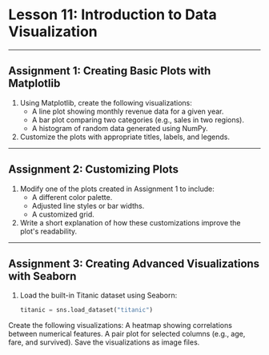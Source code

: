 
# **Lesson 11: Introduction to Data Visualization**

---

## **Assignment 1: Creating Basic Plots with Matplotlib**
1. Using Matplotlib, create the following visualizations:
   - A line plot showing monthly revenue data for a given year.
   - A bar plot comparing two categories (e.g., sales in two regions).
   - A histogram of random data generated using NumPy.
2. Customize the plots with appropriate titles, labels, and legends.

---

## **Assignment 2: Customizing Plots**
1. Modify one of the plots created in Assignment 1 to include:
   - A different color palette.
   - Adjusted line styles or bar widths.
   - A customized grid.
2. Write a short explanation of how these customizations improve the plot's readability.

---

## **Assignment 3: Creating Advanced Visualizations with Seaborn**
1. Load the built-in Titanic dataset using Seaborn:
   ```python
   titanic = sns.load_dataset("titanic")
Create the following visualizations:
A heatmap showing correlations between numerical features.
A pair plot for selected columns (e.g., age, fare, and survived).
Save the visualizations as image files.
